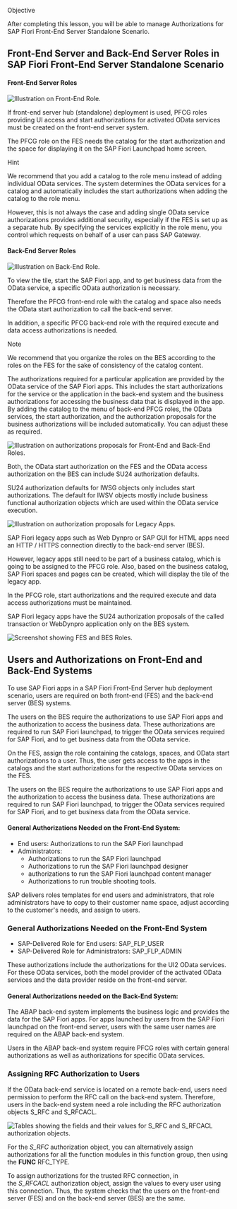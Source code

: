 Objective

After completing this lesson, you will be able to manage Authorizations for SAP Fiori Front-End Server Standalone Scenario.

## Front-End Server and Back-End Server Roles in SAP Fiori Front-End Server Standalone Scenario

#### Front-End Server Roles

![Illustration on Front-End Role.](https://learning.sap.com/service/media/topic/e1fa3714-81c1-4b17-a251-6d0f08937715/ADM945_24_en-US_media/ADM945_24_en-US_images/03_05_Roles_FES_Hub_Deploy_000.png "Illustration on Front-End Role.")

If front-end server hub (standalone) deployment is used, PFCG roles providing UI access and start authorizations for activated OData services must be created on the front-end server system.

The PFCG role on the FES needs the catalog for the start authorization and the space for displaying it on the SAP Fiori Launchpad home screen.

Hint

We recommend that you add a catalog to the role menu instead of adding individual OData services. The system determines the OData services for a catalog and automatically includes the start authorizations when adding the catalog to the role menu.

However, this is not always the case and adding single OData service authorizations provides additional security, especially if the FES is set up as a separate hub. By specifying the services explicitly in the role menu, you control which requests on behalf of a user can pass SAP Gateway.

#### Back-End Server Roles

![Illustration on Back-End Role.](https://learning.sap.com/service/media/topic/e1fa3714-81c1-4b17-a251-6d0f08937715/ADM945_24_en-US_media/ADM945_24_en-US_images/03_05_Roles_FES_Hub_Deploy_001.png "Illustration on Back-End Role.")

To view the tile, start the SAP Fiori app, and to get business data from the OData service, a specific OData authorization is necessary.

Therefore the PFCG front-end role with the catalog and space also needs the OData start authorization to call the back-end server.

In addition, a specific PFCG back-end role with the required execute and data access authorizations is needed.

Note

We recommend that you organize the roles on the BES according to the roles on the FES for the sake of consistency of the catalog content.

The authorizations required for a particular application are provided by the OData service of the SAP Fiori apps. This includes the start authorizations for the service or the application in the back-end system and the business authorizations for accessing the business data that is displayed in the app. By adding the catalog to the menu of back-end PFCG roles, the OData services, the start authorization, and the authorization proposals for the business authorizations will be included automatically. You can adjust these as required.

![Illustration on authorizations proposals for Front-End and Back-End Roles.](https://learning.sap.com/service/media/topic/e1fa3714-81c1-4b17-a251-6d0f08937715/ADM945_24_en-US_media/ADM945_24_en-US_images/03_05_Roles_FES_Hub_Deploy_002.png "Illustration on authorizations proposals for Front-End and Back-End Roles.")

Both, the OData start authorization on the FES and the OData access authorization on the BES can include SU24 authorization defaults.

SU24 authorization defaults for IWSG objects only includes start authorizations. The default for IWSV objects mostly include business functional authorization objects which are used within the OData service execution.

![Illustration on authorization proposals for Legacy Apps.](https://learning.sap.com/service/media/topic/e1fa3714-81c1-4b17-a251-6d0f08937715/ADM945_24_en-US_media/ADM945_24_en-US_images/03_05_Roles_FES_Hub_Deploy_003.png "Illustration on authorization proposals for Legacy Apps.")

SAP Fiori legacy apps such as Web Dynpro or SAP GUI for HTML apps need an HTTP / HTTPS connection directly to the back-end server (BES).

However, legacy apps still need to be part of a business catalog, which is going to be assigned to the PFCG role. Also, based on the business catalog, SAP Fiori spaces and pages can be created, which will display the tile of the legacy app.

In the PFCG role, start authorizations and the required execute and data access authorizations must be maintained.

SAP Fiori legacy apps have the SU24 authorization proposals of the called transaction or WebDynpro application only on the BES system.

![Screenshot showing FES and BES Roles.](https://learning.sap.com/service/media/topic/e1fa3714-81c1-4b17-a251-6d0f08937715/ADM945_24_en-US_media/ADM945_24_en-US_images/03_05_FES_and_BES_Roles.png "Screenshot showing FES and BES Roles.")

## Users and Authorizations on Front-End and Back-End Systems

To use SAP Fiori apps in a SAP Fiori Front-End Server hub deployment scenario, users are required on both front-end (FES) and the back-end server (BES) systems.

The users on the BES require the authorizations to use SAP Fiori apps and the authorization to access the business data. These authorizations are required to run SAP Fiori launchpad, to trigger the OData services required for SAP Fiori, and to get business data from the OData service.

On the FES, assign the role containing the catalogs, spaces, and OData start authorizations to a user. Thus, the user gets access to the apps in the catalogs and the start authorizations for the respective OData services on the FES.

The users on the BES require the authorizations to use SAP Fiori apps and the authorization to access the business data. These authorizations are required to run SAP Fiori launchpad, to trigger the OData services required for SAP Fiori, and to get business data from the OData service.

#### General Authorizations Needed on the Front-End System:

- End users: Authorizations to run the SAP Fiori launchpad
- Administrators:
    - Authorizations to run the SAP Fiori launchpad
    - Authorizations to run the SAP Fiori launchpad designer
    - authorizations to run the SAP Fiori launchpad content manager
    - Authorizations to run trouble shooting tools.

SAP delivers roles templates for end users and administrators, that role administrators have to copy to their customer name space, adjust according to the customer's needs, and assign to users.

### General Authorizations Needed on the Front-End System

- SAP-Delivered Role for End users: SAP_FLP_USER
- SAP-Delivered Role for Administrators: SAP_FLP_ADMIN

These authorizations include the authorizations for the UI2 OData services. For these OData services, both the model provider of the activated OData services and the data provider reside on the front-end server.

#### General Authorizations needed on the Back-End System:

The ABAP back-end system implements the business logic and provides the data for the SAP Fiori apps. For apps launched by users from the SAP Fiori launchpad on the front-end server, users with the same user names are required on the ABAP back-end system.

Users in the ABAP back-end system require PFCG roles with certain general authorizations as well as authorizations for specific OData services.

### Assigning RFC Authorization to Users

If the OData back-end service is located on a remote back-end, users need permission to perform the RFC call on the back-end system. Therefore, users in the back-end system need a role including the RFC authorization objects S_RFC and S_RFCACL.

![Tables showing the fields and their values for S_RFC and S_RFCACL authorization objects.](https://learning.sap.com/service/media/topic/f4a0dfc4-e0ec-4ee3-ae80-1263f47cb8c2/ADM945_24_en-US_media/ADM945_24_en-US_images/RFCAuthorizationsfor%20the%20back-enduser.png "Tables showing the fields and their values for S_RFC and S_RFCACL authorization objects.")

For the _S_RFC_ authorization object, you can alternatively assign authorizations for all the function modules in this function group, then using the **FUNC** RFC_TYPE.

To assign authorizations for the trusted RFC connection, in the _S_RFCACL_ authorization object, assign the values to every user using this connection. Thus, the system checks that the users on the front-end server (FES) and on the back-end server (BES) are the same.